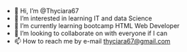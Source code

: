 - 👋 Hi, I’m @Thyciara67
- 👀 I’m interested in learning IT and data Science
- 🌱 I’m currently learning bootcamp HTML Web Developer
- 💞️ I’m looking to collaborate on with everyone if I can 
- 📫 How to reach me by e-mail thyciara67@gmail.com

<!---
Thyciara67/Thyciara67 is a ✨ special ✨ repository because its `README.md` (this file) appears on your GitHub profile.
You can click the Preview link to take a look at your changes.
--->
